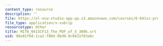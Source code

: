 ```yaml
---
content_type: resource
description: ''
file: https://ol-ocw-studio-app-qa.s3.amazonaws.com/courses/6-041sc-probabilistic-systems-analysis-and-applied-probability-fall-2013/90a91f0d1ca2f80d9bd90c0431f83a6c_MIT6_041SCF13_The_PDF_of_X_300k.srt
file_type: application/x-subrip
resourcetype: Other
title: MIT6_041SCF13_The_PDF_of_X_300k.srt
uid: 90a91f0d-1ca2-f80d-9bd9-0c0431f83a6c
---
```

